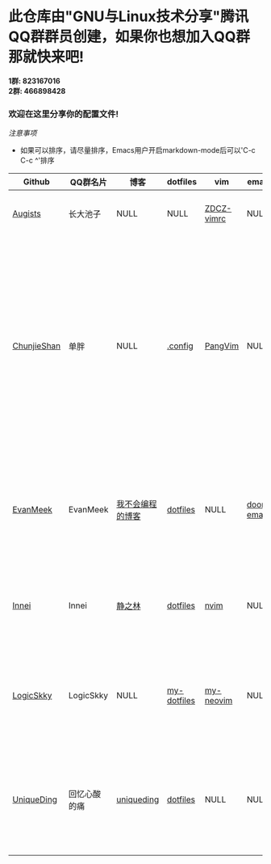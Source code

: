 # 此仓库由"GNU与Linux技术分享"腾讯QQ群群员创建，如果你也想加入QQ群那就快来吧!

**1群: 823167016** </br>
**2群: 466898428**

### 欢迎在这里分享你的配置文件!

*注意事项*
- 如果可以排序，请尽量排序，Emacs用户开启markdown-mode后可以'C-c C-c ^'排序

| Github                                       | QQ群名片 | 博客                                           | dotfiles                                         | vim                                                      | emacs                                                                 | 介绍                                                                  |
|----------------------------------------------|----------|------------------------------------------------|--------------------------------------------------|----------------------------------------------------------|-----------------------------------------------------------------------|-----------------------------------------------------------------------|
| [Augists](https://github.com/Augists-ZDCZ/-) | 长大池子 | NULL                                           | NULL                                             | [ZDCZ-vimrc](https://github.com/Augists-ZDCZ/ZDCZ-vimrc) | NULL                                                                  | vimrc配置，基于 **macOS 10.15.4**                                     |
| [ChunjieShan](https://github.com/ChunjieShan) | 单胖      | NULL                                           | [.config](https://github.com/ChunjieShan/.config)       | [PangVim](https://github.com/ChunjieShan/PangVim)        | NULL                                                                  | 我的config文件中包括我的dwm，st，scripts, ranger等日常工作配置，同时包含我根据CW，ThinkVim和自己的使用习惯配置的NeoVim配置 |
| [EvanMeek](https://github.com/EvanMeek)      | EvanMeek | [我不会编程的博客](https://evanmeek.github.io) | [dotfiles](https://github.com/EvanMeek/dotfiles) | NULL                                                     | [doom-emacs](https://github.com/EvanMeek/dotfiles/tree/master/doom.d) | dotfiles中包含alacritty、fish shell、fcitx、i3wm、polybar、rofi等配置 |
| [Innei](https://github.com/Innei)            | Innei    | [静之林](https://shizuri.net)                  | [dotfiles](https://github.com/innei/dotfiles)    | [nvim](https://github.com/innei/nvim)                    | NULL                                                                  | neovim 配置，dotfiles 中包含 zsh, fzf, git config, tmux               |
| [LogicSkky](https://github.com/LogicSkky)    | LogicSkky | NULL                                           | [my-dotfiles](https://github.com/LogicSkky/my-dotfiles) | [my-neovim](https://github.com/LogicSkky/my-neovim)      | NULL                                                                  | my-dotfiles 中有 ranger、dwm、st、dmenu 等配置                        |
| [UniqueDing](https://github.com/UniqueDing)  | 回忆心酸的痛 | [uniqueding](http://uniqueding.cn) | [dotfiles](https://github.com/UniqueDing/linux-config-files) | NULL      | NULL             | dotfiles 中有 ranger、i3、fish、vim (dwm、st、dmenu)等配置   |

